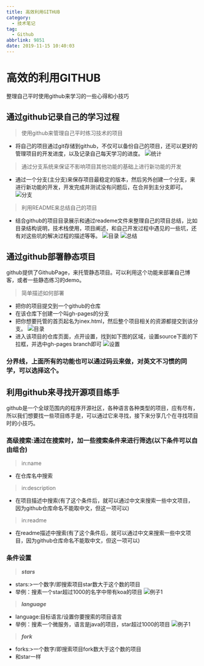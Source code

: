 ```yaml
---
title: 高效利用GITHUB
category:
  - 技术笔记
tag:
  - Github
abbrlink: 9851
date: 2019-11-15 10:40:03
---
```



# 高效的利用GITHUB
整理自己平时使用github来学习的一些心得和小技巧
<!-- more -->
## 通过github记录自己的学习过程
>使用github来管理自己平时练习技术的项目
- 将自己的项目通过git存储到github，不仅可以备份自己的项目，还可以更好的管理项目的开发进度，以及记录自己每天学习的进度。
![统计](/img/github1.png)

>通过分支系统来保证不影响项目其他功能的基础上进行新功能的开发
- 通过一个分支(主分支)来保存项目最稳定的版本，然后另外创建一个分支，来进行新功能的开发，开发完成并测试没有问题后，在合并到主分支即可。
![分支](/img/github2.png)

>利用README来总结自己的项目
- 结合github的项目目录展示和通过reademe文件来整理自己的项目总结，比如目录结构说明，技术栈使用，项目阐述，和自己开发过程中遇见的一些坑，还有对这些坑的解决过程的描述等等。
![目录](/img/github4.png)
![总结](/img/github3.png)

## 通过github部署静态项目
github提供了GithubPage，来托管静态项目。可以利用这个功能来部署自己博客，或者一些静态练习的demo。
>简单描述如何部署
- 把你的项目提交到一个github的仓库
- 在该仓库下创建一个叫gh-pages的分支
- 把你想要托管的首页起名为inex.html，然后整个项目相关的资源都提交到该分支。
![目录](/img/github6.png)
- 进入该项目的仓库页面，点开设置，找到如下图的区域，设置source下面的下拉框，并选中gh-pages branch即可
![设置](/img/github5.png)

###  分界线，上面所有的功能也可以通过码云来做，对英文不习惯的同学，可以选择这个。

## 利用github来寻找开源项目练手
github是一个全球范围内的程序开源社区，各种语言各种类型的项目，应有尽有，所以我们想要找一些项目练手是，可以通过它来寻找，接下来分享几个在寻找项目时的小技巧。
### 高级搜索:通过在搜索时，加一些搜索条件来进行筛选(以下条件可以自由组合)
>in:name
- 在仓库名中搜索

>in:description
- 在项目描述中搜索(有了这个条件后，就可以通过中文来搜索一些中文项目，因为github仓库命名不能取中文，但这一项可以)

>in:readme
- 在readme描述中搜索(有了这个条件后，就可以通过中文来搜索一些中文项目，因为github仓库命名不能取中文，但这一项可以)
### 条件设置
>***stars***
- stars:>一个数字/即搜索项目star数大于这个数的项目
- 举例：搜素一个star超过1000的名字中带有koa的项目
![例子1](/img/github7.png)

>***language***
- language:目标语言/设置你要搜索的项目语言
- 举例：搜素一个微服务，语言是java的项目，star超过1000的项目
![例子1](/img/github8.png)

>***fork***
- forks:>一个数字/即搜索项目fork数大于这个数的项目
- 和star一样